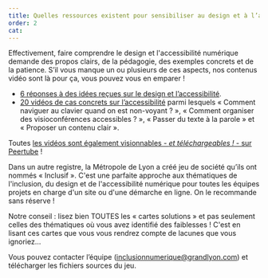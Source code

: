```yaml
---
title: Quelles ressources existent pour sensibiliser au design et à l’accessibilité numérique ?
order: 2
cat: 
---
```



Effectivement, faire comprendre le design et l'accessibilité numérique demande des propos clairs, de la pédagogie, des exemples concrets et de la patience. S’il vous manque un ou plusieurs de ces aspects, nos contenus vidéo sont là pour ça, vous pouvez vous en emparer&nbsp;!

- [6 réponses à des idées reçues sur le design et l’accessibilité](https://www.youtube.com/playlist?list=PLzwHdQWfGYgZURAKAGgjYCP1rvn317h5z).
- [20 vidéos de cas concrets sur l’accessibilité](https://www.youtube.com/playlist?list=PLzwHdQWfGYgaOs3drhozCyHWW4pVO4Skw) parmi lesquels «&nbsp;Comment naviguer au clavier quand on est non-voyant&nbsp;?&nbsp;», «&nbsp;Comment organiser des visioconférences accessibles&nbsp;?&nbsp;», «&nbsp;Passer du texte à la parole&nbsp;» et «&nbsp;Proposer un contenu clair&nbsp;».

Toutes [les vidéos sont également visionnables -&nbsp;*et téléchargeables&nbsp;!*&nbsp;- sur Peertube](https://tube.numerique.gouv.fr/c/designgouv/videos)&nbsp;!

Dans un autre registre, la Métropole de Lyon a créé jeu de société qu’ils ont nommés «&nbsp;Inclusif&nbsp;». C'est une parfaite approche aux thématiques de l'inclusion, du design et de l'accessibilité numérique pour toutes les équipes projets en charge d'un site ou d'une démarche en ligne. On le recommande sans réserve&nbsp;!


Notre conseil&nbsp;: lisez bien TOUTES les «&nbsp;cartes solutions&nbsp;» et pas seulement celles des thématiques où vous avez identifié des faiblesses&nbsp;! C'est en lisant ces cartes que vous vous rendrez compte de lacunes que vous ignoriez…


Vous pouvez contacter l’équipe (inclusionnumerique@grandlyon.com) et télécharger les fichiers sources du jeu.
